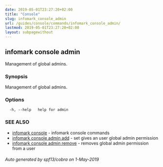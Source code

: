 ```yaml
---
date: 2019-05-01T23:27:20+02:00
title: "Console"
slug: infomark_console_admin
url: /guides/console/commands/infomark_console_admin/
lastmod: 2019-05-01T23:27:20+02:00
layout: subpagewithout
---
```


## infomark console admin

Management of global admins.

### Synopsis

Management of global admins.

### Options

```
  -h, --help   help for admin
```

### SEE ALSO

* [infomark console](/guides/console/commands/infomark_console/)	 - infomark console commands
* [infomark console admin add](/guides/console/commands/infomark_console_admin_add/)	 - set gives an user global admin permission
* [infomark console admin remove](/guides/console/commands/infomark_console_admin_remove/)	 - removes global admin permission from a user

###### Auto generated by spf13/cobra on 1-May-2019
